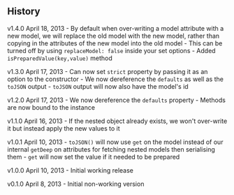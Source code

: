 ## History

v1.4.0 April 18, 2013
	- By default when over-writing a model attribute with a new model, we will replace the old model with the new model, rather than copying in the attributes of the new model into the old model
		- This can be turned off by using `replaceModel: false` inside your set options
	- Added `isPreparedValue(key,value)` method

v1.3.0 April 17, 2013
	- Can now set `strict` property by passing it as an option to the constructor
	- We now dereference the `defaults` as well as the `toJSON` output
	- `toJSON` output will now also have the model's id

v1.2.0 April 17, 2013
	- We now dereference the `defaults` property
	- Methods are now bound to the instance

v1.1.0 April 16, 2013
	- If the nested object already exists, we won't over-write it but instead apply the new values to it

v1.0.1 April 10, 2013
	- `toJSON()` will now use `get` on the model instead of our internal `getDeep` on attributes for fetching nested models then serialising them
	- `get` will now set the value if it needed to be prepared

v1.0.0 April 10, 2013
	- Initial working release

v0.1.0 April 8, 2013
	- Initial non-working version